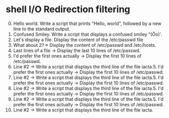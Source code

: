 # shell I/O Redirection filtering
0. Hello world. Write a script that prints "Hello, world", followed by a new line to the standard output.
1. Confused Smiley. Write a script that displays a confused smiley "(Ôo)'.
2.  Let's display a file. Display the content of the /etc/passwd file
3. What about 2?-> Display the content of /etc/passwd and /etc/hosts.
4. Last lines of a file -> Display the last 10 lines of /etc/passwd.
5. I'd prefer the first ones actually -> Display the first 10 lines of /etc/passwd.
6. Line #2 -> Write a script that displays the third line of the file iacta.5. I'd prefer the first ones actually -> Display the first 10 lines of /etc/passwd.
6. Line #2 -> Write a script that displays the third line of the file iacta.5. I'd prefer the first ones actually -> Display the first 10 lines of /etc/passwd.
6. Line #2 -> Write a script that displays the third line of the file iacta.5. I'd prefer the first ones actually -> Display the first 10 lines of /etc/passwd.
6. Line #2 -> Write a script that displays the third line of the file iacta.5. I'd prefer the first ones actually -> Display the first 10 lines of /etc/passwd.
6. Line #2 -> Write a script that displays the third line of the file iacta.
